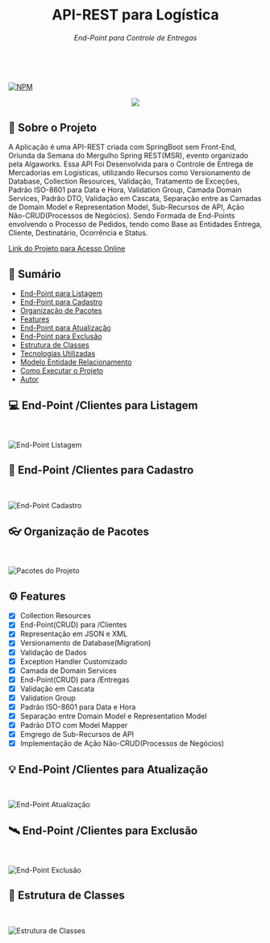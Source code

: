 <div>
    <h1 align="center">API-REST para Logística</h1>
    <h6 align="center">End-Point para Controle de Entregas</h6>
</div>
<br><br>

[![NPM](https://img.shields.io/npm/l/react)](https://github.com/Temgi/APILogistica/blob/main/LICENSE) 

<p align="center">
<img src="https://img.shields.io/badge/STATUS-completo-blue?style=for-the-badge">
</p>

## 🧠 Sobre o Projeto
<p>A Aplicação é uma API-REST criada com SpringBoot sem Front-End, Oriunda da Semana do Mergulho Spring REST(MSR), evento organizado pela Algaworks. Essa API Foi Desenvolvida para o Controle de Entrega de Mercadorias em Logísticas, utilizando Recursos como Versionamento de Database, Collection Resources, Validação, Tratamento de Exceções, Padrão ISO-8601 para Data e Hora, Validation Group, Camada Domain Services, Padrão DTO, Validação em Cascata, Separação entre as Camadas de Domain Model e Representation Model, Sub-Recursos de API, Ação Não-CRUD(Processos de Negócios).
Sendo Formada de End-Points envolvendo o Processo de Pedidos, tendo como Base as Entidades Entrega, Cliente, Destinatário, Ocorrência e Status.</p> 

<a href="http://app-java.ddns.net:8082/clientes" target="_blank" rel="noopener">Link do Projeto para Acesso Online</a>

## 📗 Sumário

* [End-Point para Listagem](#-end-point-clientes-para-listagem)
* [End-Point para Cadastro](#-end-point-clientes-para-cadastro)
* [Organização de Pacotes](#-organização-de-pacotes)
* [Features](#%EF%B8%8F-features)
* [End-Point para Atualização](#-end-point-clientes-para-atualização)
* [End-Point para Exclusão](#%EF%B8%8F-end-point-clientes-para-exclusão)
* [Estrutura de Classes](#-estrutura-de-classes)
* [Tecnologias Utilizadas](#-tecnologias-utilizadas)
* [Modelo Entidade Relacionamento](#-modelo-entidade-relacionamento)
* [Como Executar o Projeto](#-como-executar-o-projeto)
* [Autor](#-autor)

## 💻 End-Point /Clientes para Listagem
<br>

![End-Point Listagem](https://github.com/Temgi/APILogistica/blob/main/assets/API-EndPoint1.png)

## 🎨 End-Point /Clientes para Cadastro
<br>

![End-Point Cadastro](https://github.com/Temgi/APILogistica/blob/main/assets/API-EndPoint3.png)

## 👓 Organização de Pacotes
<br>

![Pacotes do Projeto](https://github.com/Temgi/APILogistica/blob/main/assets/PacotesProjeto.png)

## ⚙️ Features

- [x] Collection Resources
- [x] End-Point(CRUD) para /Clientes
- [x] Representação em JSON e XML
- [x] Versionamento de Database(Migration)
- [x] Validação de Dados
- [x] Exception Handler Customizado
- [x] Camada de Domain Services
- [x] End-Point(CRUD) para /Entregas
- [x] Validação em Cascata
- [x] Validation Group
- [x] Padrão ISO-8601 para Data e Hora
- [x] Separação entre Domain Model e Representation Model
- [x] Padrão DTO com Model Mapper
- [x] Emgrego de Sub-Recursos de API
- [x] Implementação de Ação Não-CRUD(Processos de Negócios)

## 💡 End-Point /Clientes para Atualização
<br>

![End-Point Atualização](https://github.com/Temgi/APILogistica/blob/main/assets/API-EndPoint4.png)

## 🛰️ End-Point /Clientes para Exclusão
<br>

![End-Point Exclusão](https://github.com/Temgi/APILogistica/blob/main/assets/API-EndPoint5.png)

## 🎯 Estrutura de Classes
<br>

![Estrutura de Classes](https://github.com/Temgi/APILogistica/blob/main/assets/EstruturaClasses.png)
